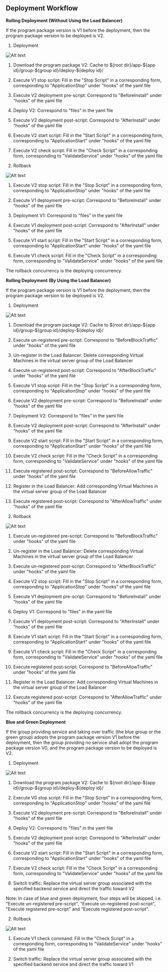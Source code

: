 ## Deployment Workflow

**Rolling Deployment (Without Using the Load Balancer)**

If the program package version is V1 before the deployment, then the program package version to be deployed is V2.

1. Deployment

![Alt text](https://github.com/jdcloudcom/cn/blob/codedeploy/image/CodeDeploy/line1.png)


1) Download the program package V2: Cache to \${root dir}/app-\${app id}/group-\${group id}/deploy-\${deploy id}/

2) Execute V1 stop script: Fill in the "Stop Script" in a corresponding form, corresponding to "ApplicationStop" under "hooks" of the yaml file

3) Execute V2 deployment pre-script: Correspond to "BeforeInstall" under "hooks" of the yaml file

4) Deploy V2: Correspond to "files" in the yaml file

5) Execute V2 deployment post-script: Correspond to "AfterInstall" under "hooks" of the yaml file

6) Execute V2 start script: Fill in the "Start Script" in a corresponding form, corresponding to "ApplicationStart" under "hooks" of the yaml file

7) Execute V2 check script: Fill in the "Check Script" in a corresponding form, corresponding to "ValidateService" under "hooks" of the yaml file


2. Rollback

![Alt text](https://github.com/jdcloudcom/cn/blob/codedeploy/image/CodeDeploy/line2.png)


1) Execute V2 stop script: Fill in the "Stop Script" in a corresponding form, corresponding to "ApplicationStop" under "hooks" of the yaml file

2) Execute V1 deployment pre-script: Correspond to "BeforeInstall" under "hooks" of the yaml file

3) Deployment V1: Correspond to "files" in the yaml file

4) Execute V1 deployment post-script: Correspond to "AfterInstall" under "hooks" of the yaml file

5) Execute V1 start script: Fill in the "Start Script" in a corresponding form, corresponding to "ApplicationStart" under "hooks" of the yaml file

6) Execute V1 check script: Fill in the "Check Script" in a corresponding form, corresponding to "ValidateService" under "hooks" of the yaml file


The rollback concurrency is the deploying concurrency.

**Rolling Deployment (By Using the Load Balancer)**

If the program package version is V1 before the deployment, then the program package version to be deployed is V2.

1. Deployment

![Alt text](https://github.com/jdcloudcom/cn/blob/codedeploy/image/CodeDeploy/line3.png)


1) Download the program package V2: Cache to \${root dir}/app-\${app id}/group-\${group id}/deploy-\${deploy id}/

2) Execute un-registered pre-script: Correspond to "BeforeBlockTraffic" under "hooks" of the yaml file

3) Un-register in the Load Balancer: Delete corresponding Virtual Machines in the virtual server group of the Load Balancer

4) Execute un-registered post-script: Correspond to "AfterBlockTraffic" under "hooks" of the yaml file

5) Execute V1 stop script: Fill in the "Stop Script" in a corresponding form, corresponding to "ApplicationStop" under "hooks" of the yaml file

6) Execute V2 deployment pre-script: Correspond to "BeforeInstall" under "hooks" of the yaml file

7) Deployment V2: Correspond to "files" in the yaml file

8) Execute V2 deployment post-script: Correspond to "AfterInstall" under "hooks" of the yaml file

9) Execute V2 start script: Fill in the "Start Script" in a corresponding form, corresponding to "ApplicationStart" under "hooks" of the yaml file

10) Execute V2 check script: Fill in the "Check Script" in a corresponding form, corresponding to "ValidateService" under "hooks" of the yaml file

11) Execute registered post-script: Correspond to "BeforeAllowTraffic" under "hooks" of the yaml file

12) Register in the Load Balancer: Add corresponding Virtual Machines in the virtual server group of the Load Balancer

13) Execute registered post-script: Correspond to "AfterAllowTraffic" under "hooks" of the yaml file


2. Rollback

![Alt text](https://github.com/jdcloudcom/cn/blob/codedeploy/image/CodeDeploy/line4.png)


1) Execute un-registered pre-script: Correspond to "BeforeBlockTraffic" under "hooks" of the yaml file

2) Un-register in the Load Balancer: Delete corresponding Virtual Machines in the virtual server group of the Load Balancer

3) Execute un-registered post-script: Correspond to "AfterBlockTraffic" under "hooks" of the yaml file

4) Execute V2 stop script: Fill in the "Stop Script" in a corresponding form, corresponding to "ApplicationStop" under "hooks" of the yaml file

5) Execute V1 deployment pre-script: Correspond to "BeforeInstall" under "hooks" of the yaml file

6) Deploy V1: Correspond to "files" in the yaml file

7) Execute V1 deployment post-script: Correspond to "AfterInstall" under "hooks" of the yaml file

8) Execute V1 start script: Fill in the "Start Script" in a corresponding form, corresponding to "ApplicationStart" under "hooks" of the yaml file

9) Execute V1 check script: Fill in the "Check Script" in a corresponding form, corresponding to "ValidateService" under "hooks" of the yaml file

10) Execute registered post-script: Correspond to "BeforeAllowTraffic" under "hooks" of the yaml file

11) Register in the Load Balancer: Add corresponding Virtual Machines in the virtual server group of the Load Balancer

12) Execute registered post-script: Correspond to "AfterAllowTraffic" under "hooks" of the yaml file


The rollback concurrency is the deploying concurrency.


**Blue and Green Deployment**

If the group providing service and taking over traffic (the blue group or the green group) adopts the program package version V1 before the deployment, then the group providing no service shall adopt the program package version V0, and the program package version to be deployed is V2.


1. Deployment

![Alt text](https://github.com/jdcloudcom/cn/blob/codedeploy/image/CodeDeploy/line5.png)


1) Download the program package V2: Cache to \${root dir}/app-\${app id}/group-\${group id}/deploy-\${deploy id}/

2) Execute V0 stop script: Fill in the "Stop Script" in a corresponding form, corresponding to "ApplicationStop" under "hooks" of the yaml file

3) Execute V2 deployment pre-script: Correspond to "BeforeInstall" under "hooks" of the yaml file

4) Deploy V2: Correspond to "files" in the yaml file

5) Execute V2 deployment post-script: Correspond to "AfterInstall" under "hooks" of the yaml file

6) Execute V2 start script: Fill in the "Start Script" in a corresponding form, corresponding to "ApplicationStart" under "hooks" of the yaml file

7) Execute V2 check script: Fill in the "Check Script" in a corresponding form, corresponding to "ValidateService" under "hooks" of the yaml file

8) Switch traffic: Replace the virtual server group associated with the specified backend service and direct the traffic toward V2

Note: In case of blue and green deployment, four steps will be skipped, i.e. "Execute un-registered pre-script", "Execute un-registered post-script", "Execute registered pre-script" and "Execute registered post-script".

2. Rollback

![Alt text](https://github.com/jdcloudcom/cn/blob/codedeploy/image/CodeDeploy/line6.png)

1) Execute V1 check command: Fill in the "Check Script" in a corresponding form, corresponding to "ValidateService" under "hooks" of the yaml file

2) Switch traffic: Replace the virtual server group associated with the specified backend service and direct the traffic toward V1
